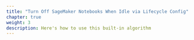 ```yaml
---
title: "Turn Off SageMaker Notebooks When Idle via Lifecycle Config"
chapter: true
weight: 3
description: Here's how to use this built-in algorithm
---
```



